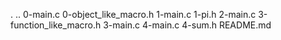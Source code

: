 .
..
0-main.c
0-object_like_macro.h
1-main.c
1-pi.h
2-main.c
3-function_like_macro.h
3-main.c
4-main.c
4-sum.h
README.md
